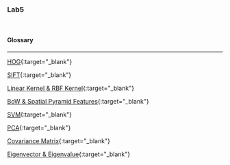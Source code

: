 ### **Lab5**

<br>

#### **Glossary**

---

[HOG](https://velog.io/@chunjakim/Histogram-of-Oriented-Gradients-HOG){:target="\_blank"}

[SIFT](https://velog.io/@chunjakim/SIFT-Scale-Invariant-Feature-Transform){:target="\_blank"}

[Linear Kernel & RBF Kernel](https://velog.io/@chunjakim/Linear-Kernel-RBF-Kernel){:target="\_blank"}

[BoW & Spatial Pyramid Features](https://velog.io/@chunjakim/BoW-Bag-of-Words-Spatial-Pyramid-Features){:target="\_blank"}

[SVM](https://velog.io/@chunjakim/SVM-Support-Vector-Machine-pjcdpa7r){:target="\_blank"}

[PCA](https://velog.io/@chunjakim/PCA-Principal-Component-Analysis-hqxlcrn2){:target="\_blank"}

[Covariance Matrix](https://velog.io/@chunjakim/Covariance-Matrix){:target="\_blank"}

[Eigenvector & Eigenvalue](https://velog.io/@chunjakim/Eigenvectors-Eigenvalues){:target="\_blank"}
